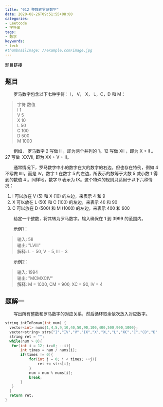 ```yaml
---
title: "012 整数转罗马数字"
date: 2020-08-26T09:51:55+08:00
categories:
- Leetcode
- 字符串
tags:
- 数学
keywords:
- tech
#thumbnailImage: //example.com/image.jpg
---
```

[题目链接](https://leetcode-cn.com/problems/integer-to-roman/)
<!--more-->
## 题目
　　罗马数字包含以下七种字符： I， V， X， L，C，D 和 M：
> 字符          数值  
I             1  
V             5  
X             10  
L             50  
C             100  
D             500  
M             1000

　　例如， 罗马数字 2 写做 II ，即为两个并列的 1。12 写做 XII ，即为 X + II 。 27 写做  XXVII, 即为 XX + V + II。

　　通常情况下，罗马数字中小的数字在大的数字的右边。但也存在特例，例如 4 不写做 IIII，而是 IV。数字 1 在数字 5 的左边，所表示的数等于大数 5 减小数 1 得到的数值 4 。同样地，数字 9 表示为 IX。这个特殊的规则只适用于以下六种情况：
1. I 可以放在 V (5) 和 X (10) 的左边，来表示 4 和 9
2. X 可以放在 L (50) 和 C (100) 的左边，来表示 40 和 90
3. C 可以放在 D (500) 和 M (1000) 的左边，来表示 400 和 900

　　给定一个整数，将其转为罗马数字。输入确保在 1 到 3999 的范围内。

　　示例1：
> 输入: 58  
输出: "LVIII"  
解释: L = 50, V = 5, III = 3

　　示例2：
> 输入: 1994  
输出: "MCMXCIV"  
解释: M = 1000, CM = 900, XC = 90, IV = 4

## 题解一
　　写出所有整数和罗马数字的对应关系，然后循环取余依次放入对应数字。
```cpp
string intToRoman(int num) {
  vector<int> nums{1,4,5,9,10,40,50,90,100,400,500,900,1000};
  vector<string> strs{"I","IV","V","IX","X","XL","L","XC","C","CD","D","CM","M"};
  string ret = "";
  while(num > 0){
   for(int i = 12; i>=0; --i){
       int times = num / nums[i];
       if(times != 0){
           for(int j = 0; j < times; ++j){
               ret += strs[i];
           }
           num = num % nums[i];
           break;
       }
   }
  }
  return ret;
}
```